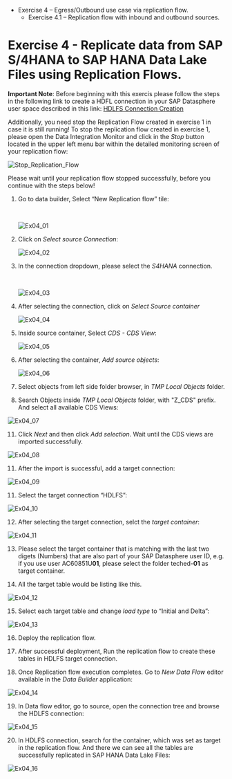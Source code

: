- Exercise 4 – Egress/Outbound use case via replication flow.
   - Exercise 4.1 – Replication flow with inbound and outbound sources.


# Exercise 4 - Replicate data from SAP S/4HANA to SAP HANA Data Lake Files using Replication Flows.

**Important Note**: Before beginning with this exercis please follow the steps in the following link to create a HDFL connection in your SAP Datasphere user space described in this link: [HDLFS Connection Creation](../connections/HDLFS/)

Additionally, you need stop the Replication Flow created in exercise 1 in case it is still running! To stop the replication flow created in exercise 1, please open the Data Integration Monitor and click in the *Stop* button located in the upper left menu bar within the detailed monitoring screen of your replication flow:

![Stop_Replication_Flow](images/Stop_Replication_Flow.jpg)

Please wait until your replication flow stopped successfully, before you continue with the steps below!

1. Go to data builder, Select “New Replication flow” tile: 

   <br>
   
   ![Ex04_01](images/Ex04_01.png)
   <br>
   
3. Click on *Select source Connection*:
   
   ![Ex04_02](images/Ex04_02.png)
   
4. In the connection dropdown, please select the *S4HANA* connection.

   <br>
   
   ![Ex04_03](images/Ex04_03.png)
   <br>
   
6. After selecting the connection, click on *Select Source container*

   ![Ex04_04](images/Ex04_04.png)
   
8. Inside source container, Select *CDS - CDS View*:
   
   ![Ex04_05](images/Ex04_05.png)
   
9. After selecting the container, *Add source objects*:
   
   ![Ex04_06](images/Ex04_06.png)
   
10. Select objects from left side folder browser, in *TMP Local Objects* folder.
   
11. Search Objects inside *TMP Local Objects* folder, with "Z_CDS" prefix. And select all available CDS Views:
   
   ![Ex04_07](images/Ex04_07.png)
   
11. Click *Next* and then click *Add selection*. Wait until the CDS views are imported successfully.
    
   ![Ex04_08](images/Ex04_08.png)
   
11. After the import is successful, add a target connection:
    
   ![Ex04_09](images/Ex04_09.png)

11. Select the target connection “HDLFS”:
    
   ![Ex04_10](images/Ex04_10.png)
   
12. After selecting the target connection, selct the *target container*:
    
   ![Ex04_11](images/Ex04_11.png)
   
13. Please select the target container that is matching with the last two digets (Numbers) that are also part of your SAP Datasphere user ID, e.g. if you use user AC60851U**01**, please select the folder teched-**01** as target container.
    
14. All the target table would be listing like this.
    
   ![Ex04_12](images/Ex04_12.png)
   
15. Select each target table and change *load type* to “Initial and Delta”:
    
   ![Ex04_13](images/Ex04_13.png)
   
16. Deploy the replication flow.
    
17. After successful deployment, Run the replication flow to create these tables in HDLFS target connection.
    
18. Once Replication flow execution completes. Go to *New Data Flow* editor available in the *Data Builder* application:
    
   ![Ex04_14](images/Ex04_14.png)
   
19. In Data flow editor, go to source, open the connection tree and browse the HDLFS connection:
    
   ![Ex04_15](images/Ex04_15.png)
   
20. In HDLFS connection, search for the container, which was set as target in the replication flow. And there we can see all the tables are successfully replicated in SAP HANA Data Lake Files:
    
   ![Ex04_16](images/Ex04_16.png)






 









